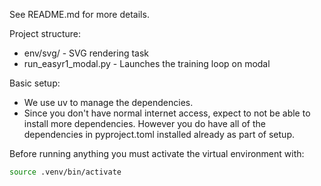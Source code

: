 See README.md for more details.

Project structure:
- env/svg/ - SVG rendering task
- run_easyr1_modal.py - Launches the training loop on modal

Basic setup:

- We use uv to manage the dependencies.
- Since you don't have normal internet access, expect to not be able to install more dependencies. However you do have all of the dependencies in pyproject.toml installed already as part of setup.

Before running anything you must activate the virtual environment with:
```sh
source .venv/bin/activate
```
